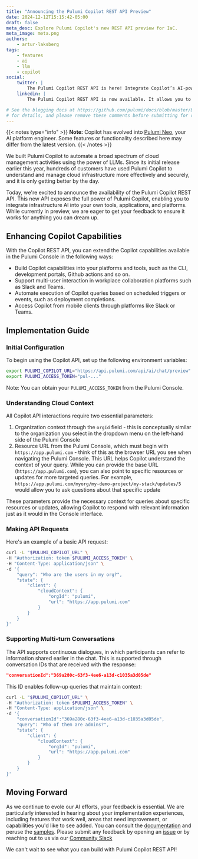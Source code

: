 ```yaml
---
title: "Announcing the Pulumi Copilot REST API Preview"
date: 2024-12-12T15:15:42-05:00
draft: false
meta_desc: Explore Pulumi Copilot's new REST API preview for IaC.
meta_image: meta.png
authors:
    - artur-laksberg
tags:
    - features
    - ai
    - llm
    - copilot
social:
    twitter: |
        The Pulumi Copilot REST API is here! Integrate Copilot’s AI-powered cloud management into your tools, apps, and workflows. Automate tasks, streamline processes, and build smarter cloud solutions. Learn more: https://www.pulumi.com/blog/pulumi-copilot-rest/
    linkedin: |
        The Pulumi Copilot REST API is now available. It allows you to integrate Copilot’s AI-powered cloud management into your own tools, apps, and workflows. Automate tasks, streamline processes, and extend cloud management capabilities to fit your needs. With features like multi-turn conversations and the ability to query specific resources, the API is built for flexibility and ease of integration. If you're looking to bring AI-driven infrastructure management into your stack, this API is a great starting point. Learn more and get started: https://www.pulumi.com/blog/pulumi-copilot-rest/

# See the blogging docs at https://github.com/pulumi/docs/blob/master/BLOGGING.md
# for details, and please remove these comments before submitting for review.
---
```


{{< notes type="info" >}}
**Note:** Copilot has evolved into [Pulumi Neo](/product/neo/), your AI platform engineer. Some features or functionality described here may differ from the latest version.
{{< /notes >}}

We built Pulumi Copilot to automate a broad spectrum of cloud management activities using the power of LLMs. Since its initial release earlier this year, hundreds of customers have used Pulumi Copilot to understand and manage cloud infrastructure more effectively and securely, and it is only getting better by the day.

Today, we're excited to announce the availability of the Pulumi Copilot REST API. This new API exposes the full power of Pulumi Copilot, enabling you to integrate infrastructure AI into your own tools, applications, and platforms. While currently in preview, we are eager to get your feedback to ensure it works for anything you can dream up.

<!--more-->

## Enhancing Copilot Capabilities

With the Copilot REST API, you can extend the Copilot capabilities available in the Pulumi Console in the following ways:

- Build Copilot capabilities into your platforms and tools, such as the CLI, development portals, Github actions and so on.
- Support multi-user interaction in workplace collaboration platforms such as Slack and Teams.
- Automate execution of Copilot queries based on scheduled triggers or events, such as deployment completions.
- Access Copilot from mobile clients through platforms like Slack or Teams.

## Implementation Guide

### Initial Configuration

To begin using the Copilot API, set up the following environment variables:

```bash
export PULUMI_COPILOT_URL="https://api.pulumi.com/api/ai/chat/preview"
export PULUMI_ACCESS_TOKEN="pul-..."
```

Note: You can obtain your `PULUMI_ACCESS_TOKEN` from the Pulumi Console.

### Understanding Cloud Context

All Copilot API interactions require two essential parameters:

1. Organization context through the `orgId` field - this is conceptually similar to the organization you select in the dropdown menu on the left-hand side of the Pulumi Console
2. Resource URL from the Pulumi Console, which must begin with `https://app.pulumi.com` - think of this as the browser URL you see when navigating the Pulumi Console. This URL helps Copilot understand the context of your query. While you can provide the base URL (`https://app.pulumi.com`), you can also point to specific resources or updates for more targeted queries. For example, `https://app.pulumi.com/myorg/my-demo-project/my-stack/updates/5` would allow you to ask questions about that specific update

These parameters provide the necessary context for queries about specific resources or updates, allowing Copilot to respond with relevant information just as it would in the Console interface.

### Making API Requests

Here's an example of a basic API request:

```bash
curl -L "$PULUMI_COPILOT_URL" \
-H "Authorization: token $PULUMI_ACCESS_TOKEN" \
-H "Content-Type: application/json" \
-d '{
    "query": "Who are the users in my org?",
    "state": {
        "client": {
            "cloudContext": {
                "orgId": "pulumi",
                "url": "https://app.pulumi.com"
            }
        }
    }
}'
```

### Supporting Multi-turn Conversations

The API supports continuous dialogues, in which participants can refer to information shared earlier in the chat. This is supported through conversation IDs that are received with the response:

```json
"conversationId":"369a280c-63f3-4ee6-a13d-c1035a3d05de"
```

This ID enables follow-up queries that maintain context:

```bash
curl -L "$PULUMI_COPILOT_URL" \
-H "Authorization: token $PULUMI_ACCESS_TOKEN" \
-H "Content-Type: application/json" \
-d '{
    "conversationId":"369a280c-63f3-4ee6-a13d-c1035a3d05de",
    "query": "Who of them are admins?",
    "state": {
        "client": {
            "cloudContext": {
                "orgId": "pulumi",
                "url": "https://app.pulumi.com"
            }
        }
    }
}'
```

## Moving Forward

As we continue to evole our AI efforts, your feedback is essential. We are particularly interested in hearing about your implementation experiences, including features that work well, areas that need improvement, or capabilities you'd like to see added. You can consult the [documentation](/docs/pulumi-cloud/copilot/api) and peruse the [samples](https://github.com/pulumi/copilot-api-samples/tree/main/samples). Please submit any feedback by opening an [issue](https://github.com/pulumi/copilot-api-samples/issues) or by reaching out to us via our [Community Slack](https://pulumi-community.slack.com/archives/C055KGGFB1N)

We can't wait to see what you can build with Pulumi Copilot REST API!
